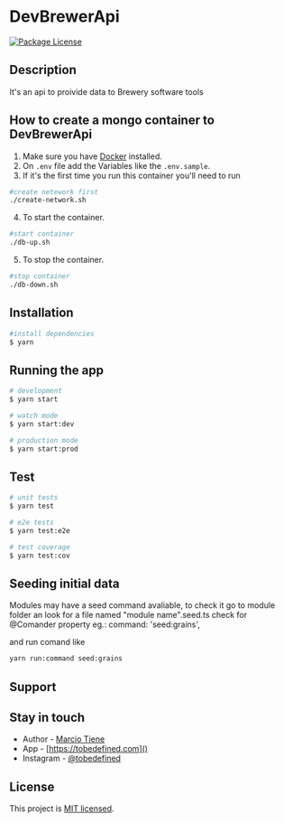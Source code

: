 # DevBrewerApi

<a href="#" ><img src="https://img.shields.io/npm/l/@nestjs/core.svg" alt="Package License" /></a>

## Description

It's an api to proivide data to Brewery software tools

## How to create a mongo container to DevBrewerApi

1. Make sure you have [Docker](https://www.docker.com/get-started) installed.
2. On `.env` file add the  Variables like the `.env.sample`.
3. If it's the first time you run this container you'll need to run

  ```bash
  #create netework first 
  ./create-network.sh 

  ```

4. To start the container.

  ```bash
  #start container
  ./db-up.sh
  ```

5. To stop the container.

  ```bash
  #stop container
  ./db-down.sh
  ```

## Installation

```bash
#install dependencies
$ yarn
```

## Running the app

```bash
# development
$ yarn start

# watch mode
$ yarn start:dev

# production mode
$ yarn start:prod
```

## Test

```bash
# unit tests
$ yarn test

# e2e tests
$ yarn test:e2e

# test coverage
$ yarn test:cov
```
## Seeding initial data

Modules may have a seed command avaliable, to check it go to module folder an look for a file named "module name".seed.ts
check for @Comander property eg.: command: 'seed:grains',

and run comand like 
```bash
yarn run:command seed:grains
```
## Support



## Stay in touch

- Author - [Marcio Tiene](https://github.com/Marcio-Tiene)
- App - [https://tobedefined.com]()
- Instagram - [@tobedefined]()

## License

This project is [MIT licensed](LICENSE).
